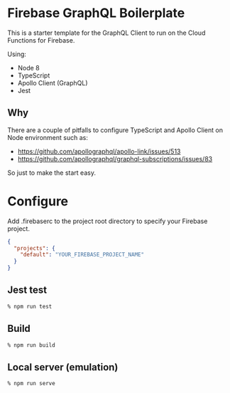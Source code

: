 # Firebase GraphQL Boilerplate

This is a starter template for the GraphQL Client to run on the Cloud Functions for Firebase.

Using:
- Node 8
- TypeScript
- Apollo Client (GraphQL)
- Jest

## Why

There are a couple of pitfalls to configure TypeScript and Apollo Client on Node environment such as:

- https://github.com/apollographql/apollo-link/issues/513
- https://github.com/apollographql/graphql-subscriptions/issues/83

So just to make the start easy.

# Configure

Add .firebaserc to the project root directory to specify your Firebase project.

```json
{
  "projects": {
    "default": "YOUR_FIREBASE_PROJECT_NAME"
  }
}
```

## Jest test

```zsh
% npm run test
```

## Build

```zsh
% npm run build
```

## Local server (emulation)

```zsh
% npm run serve
```
